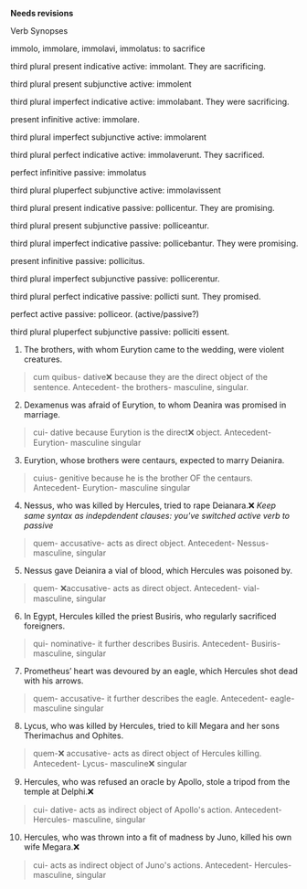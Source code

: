 **Needs revisions**

Verb Synopses

immolo, immolare, immolavi, immolatus: to sacrifice

third plural present indicative active: immolant. They are sacrificing. 

third plural present subjunctive active: immolent

third plural imperfect indicative active: immolabant. They were sacrificing. 

present infinitive active: immolare. 

third plural imperfect subjunctive active: immolarent

third plural perfect indicative active: immolaverunt. They sacrificed. 

perfect infinitive passive: immolatus

third plural pluperfect subjunctive active: immolavissent


third plural present indicative passive: pollicentur. They are promising. 

third plural present subjunctive passive: polliceantur. 

third plural imperfect indicative passive: pollicebantur. They were promising. 

present infinitive passive: pollicitus. 

third plural imperfect subjunctive passive: pollicerentur. 

third plural perfect indicative passive: pollicti sunt. They promised. 

perfect active passive: polliceor. (active/passive?)

third plural pluperfect subjunctive passive: polliciti essent. 


1. The brothers, with whom Eurytion came to the wedding, were violent creatures.
> cum quibus- dative❌ because they are the direct object of the sentence. Antecedent- the brothers- masculine, singular.
2. Dexamenus was afraid of Eurytion, to whom Deanira was promised in marriage.
> cui- dative because Eurytion is the direct❌ object. Antecedent- Eurytion- masculine singular
3. Eurytion, whose brothers were centaurs, expected to marry Deianira.
> cuius- genitive because he is the brother OF the centaurs. Antecedent- Eurytion- masculine singular
4. Nessus, who was killed by Hercules, tried to rape Deianara.❌ *Keep same syntax as indepdendent clauses: you've switched active verb to passive*
> quem- accusative- acts as direct object. Antecedent- Nessus- masculine, singular
5. Nessus gave Deianira a vial of blood, which Hercules was poisoned by.
> quem- ❌accusative- acts as direct object. Antecedent- vial- masculine, singular
6. In Egypt, Hercules killed the priest Busiris, who regularly sacrificed foreigners.
> qui- nominative- it further describes Busiris. Antecedent- Busiris- masculine, singular
7. Prometheus’ heart was devoured by an eagle, which Hercules shot dead with his arrows.
> quem- accusative- it further describes the eagle. Antecedent- eagle- masculine singular
8. Lycus, who was killed by Hercules, tried to kill Megara and her sons Therimachus and Ophites. 
> quem-❌ accusative- acts as direct object of Hercules killing. Antecedent- Lycus- masculine❌ singular
9. Hercules, who was refused an oracle by Apollo, stole a tripod from the temple at Delphi.❌
> cui- dative- acts as indirect object of Apollo's action. Antecedent- Hercules- masculine, singular
10. Hercules, who was thrown into a fit of madness by Juno, killed his own wife Megara.❌
> cui- acts as indirect object of Juno's actions. Antecedent- Hercules- masculine, singular
